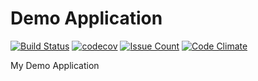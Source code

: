 Demo Application
====

[![Build Status](https://travis-ci.org/kilip/demo.svg?branch=master)](https://travis-ci.org/kilip/demo)
[![codecov](https://codecov.io/gh/kilip/demo/branch/master/graph/badge.svg)](https://codecov.io/gh/kilip/demo)
[![Issue Count](https://codeclimate.com/github/kilip/demo/badges/issue_count.svg)](https://codeclimate.com/github/kilip/demo)
[![Code Climate](https://codeclimate.com/github/kilip/demo/badges/gpa.svg)](https://codeclimate.com/github/kilip/demo)


My Demo Application
